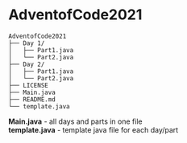 # AdventofCode2021
```
AdventofCode2021
├── Day 1/
│   ├── Part1.java
│   └── Part2.java
├── Day 2/
│   ├── Part1.java
│   └── Part2.java
├── LICENSE
├── Main.java
├── README.md
└── template.java
```
**Main.java** - all days and parts in one file\
**template.java** - template java file for each day/part

